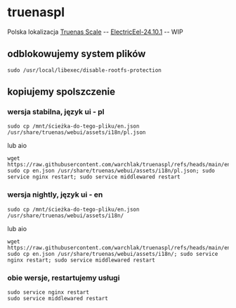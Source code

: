 # truenaspl
Polska lokalizacja [Truenas Scale](https://github.com/truenas/) -- [ElectricEel-24.10.1](https://download.truenas.com/TrueNAS-SCALE-ElectricEel/24.10.1/) -- WIP

## odblokowujemy system plików
```
sudo /usr/local/libexec/disable-rootfs-protection
```

## kopiujemy spolszczenie

### wersja stabilna, język ui - pl
```
sudo cp /mnt/ścieżka-do-tego-pliku/en.json /usr/share/truenas/webui/assets/i18n/pl.json
```
lub aio
```
wget https://raw.githubusercontent.com/warchlak/truenaspl/refs/heads/main/en.json; sudo cp en.json /usr/share/truenas/webui/assets/i18n/pl.json; sudo service nginx restart; sudo service middlewared restart
```

### wersja nightly, język ui - en
```
sudo cp /mnt/ścieżka-do-tego-pliku/en.json /usr/share/truenas/webui/assets/i18n/
```
lub aio
```
wget https://raw.githubusercontent.com/warchlak/truenaspl/refs/heads/main/en.json; sudo cp en.json /usr/share/truenas/webui/assets/i18n/; sudo service nginx restart; sudo service middlewared restart
```

### obie wersje, restartujemy usługi
```
sudo service nginx restart
sudo service middlewared restart
```
